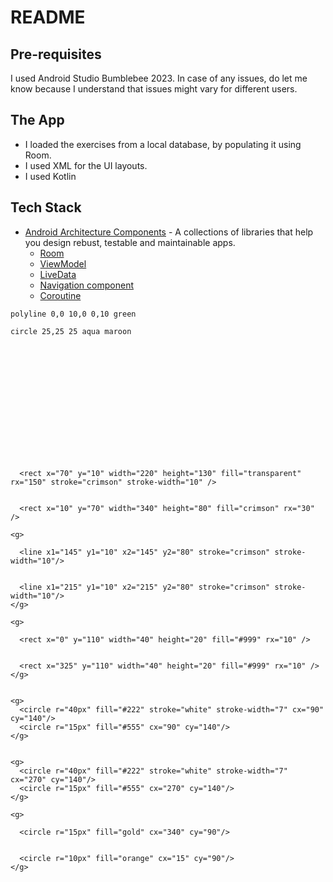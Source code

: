 # README


## Pre-requisites
I used Android Studio Bumblebee 2023. In case of any issues, do let me know because I understand that issues might vary for different users. 

## The App
- I loaded the exercises from a local database, by populating it using Room. 
- I used XML for the UI layouts. 
- I used Kotlin

## Tech Stack
* [Android Architecture Components](https://developer.android.com/topic/libraries/architecture) - A collections of libraries that help you design rebust, testable and maintainable apps.
    * [Room](https://developer.android.com/training/data-storage/room)
    * [ViewModel](https://developer.android.com/reference/androidx/lifecycle/ViewModel) 
    * [LiveData](https://developer.android.com/topic/libraries/architecture/livedata)
    * [Navigation component](https://developer.android.com/guide/navigation) 
    * [Coroutine](https://developer.android.com/kotlin/coroutines)
 


```xsvg:0,0,50,50
polyline 0,0 10,0 0,10 green
```

```xsvg:0,0,50,50
circle 25,25 25 aqua maroon
```
 

<svg width="365" height="185">
    
      <rect x="70" y="10" width="220" height="130" fill="transparent" rx="150" stroke="crimson" stroke-width="10" />
    
    
      <rect x="10" y="70" width="340" height="80" fill="crimson" rx="30" />
      
    <g>
   
      <line x1="145" y1="10" x2="145" y2="80" stroke="crimson" stroke-width="10"/>

   
      <line x1="215" y1="10" x2="215" y2="80" stroke="crimson" stroke-width="10"/>
    </g>
  
    <g>
    
      <rect x="0" y="110" width="40" height="20" fill="#999" rx="10" />
    
    
      <rect x="325" y="110" width="40" height="20" fill="#999" rx="10" />
    </g>  
  
    
    <g>
      <circle r="40px" fill="#222" stroke="white" stroke-width="7" cx="90" cy="140"/>    
      <circle r="15px" fill="#555" cx="90" cy="140"/>
    </g>
  
   
    <g>
      <circle r="40px" fill="#222" stroke="white" stroke-width="7" cx="270" cy="140"/>
      <circle r="15px" fill="#555" cx="270" cy="140"/>
    </g>  

    <g>
    
      <circle r="15px" fill="gold" cx="340" cy="90"/>
      
    
      <circle r="10px" fill="orange" cx="15" cy="90"/>
    </g>  
</svg>    

